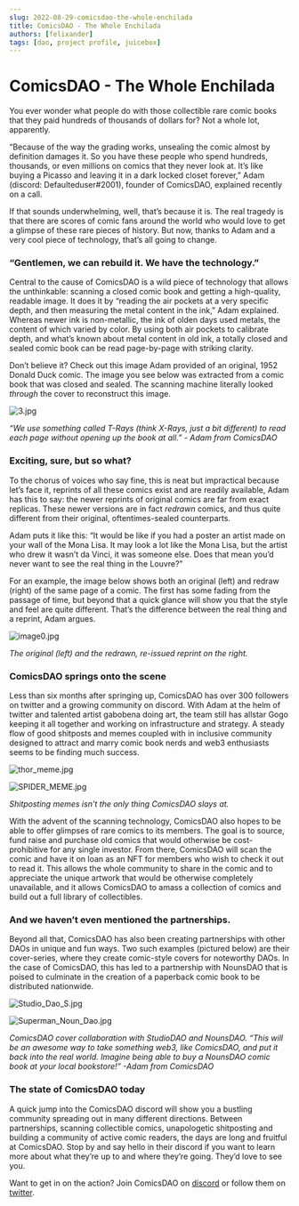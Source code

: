 ```yaml
---
slug: 2022-08-29-comicsdao-the-whole-enchilada
title: ComicsDAO - The Whole Enchilada
authors: [felixander]
tags: [dao, project profile, juicebox]
---
```


# ComicsDAO - The Whole Enchilada

You ever wonder what people do with those collectible rare comic books that they paid hundreds of thousands of dollars for? Not a whole lot, apparently.

“Because of the way the grading works, unsealing the comic almost by definition damages it. So you have these people who spend hundreds, thousands, or even millions on comics that they never look at. It’s like buying a Picasso and leaving it in a dark locked closet forever,” Adam (discord: Defaulteduser#2001), founder of ComicsDAO, explained recently on a call.

If that sounds underwhelming, well, that’s because it is. The real tragedy is that there are scores of comic fans around the world who would love to get a glimpse of these rare pieces of history. But now, thanks to Adam and a very cool piece of technology, that’s all going to change.

### “Gentlemen, we can rebuild it. We have the technology.”

Central to the cause of ComicsDAO is a wild piece of technology that allows the unthinkable: scanning a closed comic book and getting a high-quality, readable image. It does it by “reading the air pockets at a very specific depth, and then measuring the metal content in the ink,” Adam explained. Whereas newer ink is non-metallic, the ink of olden days used metals, the content of which varied by color. By using both air pockets to calibrate depth, and what’s known about metal content in old ink, a totally closed and sealed comic book can be read page-by-page with striking clarity.

Don’t believe it? Check out this image Adam provided of an original, 1952 Donald Duck comic. The image you see below was extracted from a comic book that was closed and sealed. The scanning machine literally looked *through* the cover to reconstruct this image.

![3.jpg](ComicsDAO%20-%20The%20Whole%20Enchilada%200cb47c0bfe0d483a8cc18d54af61575a/3.jpg)

*“We use something called T-Rays (think X-Rays, just a bit different) to read each page without opening up the book at all.” - Adam from ComicsDAO*

### Exciting, sure, but so what?

To the chorus of voices who say fine, this is neat but impractical because let’s face it, reprints of all these comics exist and are readily available, Adam has this to say: the newer reprints of original comics are far from exact replicas. These newer versions are in fact *redrawn* comics, and thus quite different from their original, oftentimes-sealed counterparts.

Adam puts it like this: “It would be like if you had a poster an artist made on your wall of the Mona Lisa. It may look a lot like the Mona Lisa, but the artist who drew it wasn’t da Vinci, it was someone else. Does that mean you’d never want to see the real thing in the Louvre?”

For an example, the image below shows both an original (left) and redraw (right) of the same page of a comic. The first has some fading from the passage of time, but beyond that a quick glance will show you that the style and feel are quite different. That’s the difference between the real thing and a reprint, Adam argues.

![image0.jpg](ComicsDAO%20-%20The%20Whole%20Enchilada%200cb47c0bfe0d483a8cc18d54af61575a/image0.jpg)

*The original (left) and the redrawn, re-issued reprint on the right.*

### ComicsDAO springs onto the scene

Less than six months after springing up, ComicsDAO has over 300 followers on twitter and a growing community on discord. With Adam at the helm of twitter and talented artist gabobena doing art, the team still has allstar Gogo keeping it all together and working on infrastructure and strategy. A steady flow of good shitposts and memes coupled with in inclusive community designed to attract and marry comic book nerds and web3 enthusiasts seems to be finding much success.

![thor_meme.jpg](ComicsDAO%20-%20The%20Whole%20Enchilada%200cb47c0bfe0d483a8cc18d54af61575a/thor_meme.jpg)

![SPIDER_MEME.jpg](ComicsDAO%20-%20The%20Whole%20Enchilada%200cb47c0bfe0d483a8cc18d54af61575a/SPIDER_MEME.jpg)

*Shitposting memes isn’t the only thing ComicsDAO slays at.*

With the advent of the scanning technology, ComicsDAO also hopes to be able to offer glimpses of rare comics to its members. The goal is to source, fund raise and purchase old comics that would otherwise be cost-prohibitive for any single investor. From there, ComicsDAO will scan the comic and have it on loan as an NFT for members who wish to check it out to read it. This allows the whole community to share in the comic and to appreciate the unique artwork that would be otherwise completely unavailable, and it allows ComicsDAO to amass a collection of comics and build out a full library of collectibles.

### And we haven’t even mentioned the partnerships.

Beyond all that, ComicsDAO has also been creating partnerships with other DAOs in unique and fun ways. Two such examples (pictured below) are their cover-series, where they create comic-style covers for noteworthy DAOs. In the case of ComicsDAO, this has led to a partnership with NounsDAO that is poised to culminate in the creation of a paperback comic book to be distributed nationwide. 

![Studio_Dao_S.jpg](ComicsDAO%20-%20The%20Whole%20Enchilada%200cb47c0bfe0d483a8cc18d54af61575a/Studio_Dao_S.jpg)

![Superman_Noun_Dao.jpg](ComicsDAO%20-%20The%20Whole%20Enchilada%200cb47c0bfe0d483a8cc18d54af61575a/Superman_Noun_Dao.jpg)

*ComicsDAO cover collaboration with StudioDAO and NounsDAO. “This will be an awesome way to take something web3, like ComicsDAO, and put it back into the real world. Imagine being able to buy a NounsDAO comic book at your local bookstore!” -Adam from ComicsDAO*

### The state of ComicsDAO today

A quick jump into the ComicsDAO discord will show you a bustling community spreading out in many different directions. Between partnerships, scanning collectible comics, unapologetic shitposting and building a community of active comic readers, the days are long and fruitful at ComicsDAO. Stop by and say hello in their discord if you want to learn more about what they’re up to and where they’re going. They’d love to see you.

Want to get in on the action? Join ComicsDAO on [discord](https://discord.gg/d9BF6a5Z) or follow them on [twitter](http://twitter.com/comicsdao).
